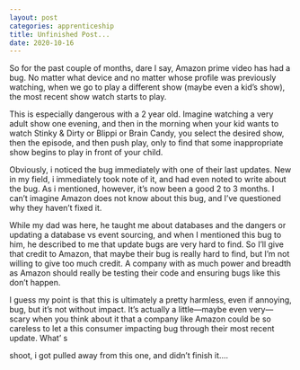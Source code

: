 ```yaml
---
layout: post 
categories: apprenticeship
title: Unfinished Post...
date: 2020-10-16
---
```


So for the past couple of months, dare I say, Amazon prime video has had a bug.  No matter what device and no matter whose profile was previously watching, when we go to play a different show (maybe even a kid’s show), the most recent show watch starts to play.  

This is especially dangerous with a 2 year old.  Imagine watching a very adult show one evening, and then in the morning when your kid wants to watch Stinky & Dirty or Blippi or Brain Candy, you select the desired show, then the episode, and then push play, only to find that some inappropriate show begins to play in front of your child.  

Obviously, i noticed the bug immediately with one of their last updates.  New in my field, i immediately took note of it, and had even noted to write about the bug.  As i mentioned, however, it’s now been a good 2 to 3 months.  I can’t imagine Amazon does not know about this bug, and I’ve questioned why they haven’t fixed it.  

While my dad was here, he taught me about databases and the dangers or updating a database vs event sourcing, and when I mentioned this bug to him, he described to me that update bugs are very hard to find.  So I’ll give that credit to Amazon, that maybe their bug is really hard to find, but I’m not willing to give too much credit.  A company with as much power and breadth as Amazon should really be testing their code and ensuring bugs like this don’t happen.

I guess my point is that this is ultimately a pretty harmless, even if annoying, bug, but it’s not without impact.  It’s actually a little—maybe even very—scary when you think about it that a company like Amazon could be so careless to let a this consumer impacting bug through their most recent update.  What’ s

shoot, i got pulled away from this one, and didn’t finish it….
